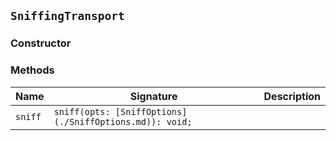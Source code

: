 ## `SniffingTransport`

### Constructor


### Methods

| Name | Signature | Description |
| - | - | - |
| `sniff` | `sniff(opts: [SniffOptions](./SniffOptions.md)): void;` | &nbsp; |
